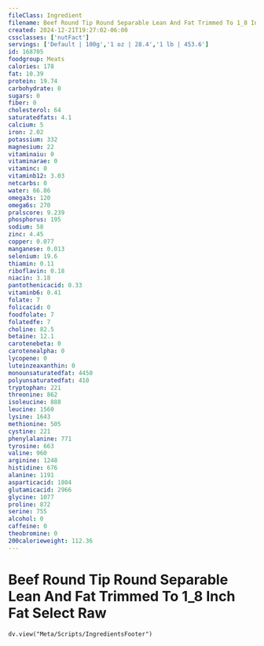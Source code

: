 ```yaml
---
fileClass: Ingredient
filename: Beef Round Tip Round Separable Lean And Fat Trimmed To 1_8 Inch Fat Select Raw
created: 2024-12-21T19:27:02-06:00
cssclasses: ['nutFact']
servings: ['Default | 100g','1 oz | 28.4','1 lb | 453.6']
id: 168705
foodgroup: Meats
calories: 178
fat: 10.39
protein: 19.74
carbohydrate: 0
sugars: 0
fiber: 0
cholesterol: 64
saturatedfats: 4.1
calcium: 5
iron: 2.02
potassium: 332
magnesium: 22
vitaminaiu: 0
vitaminarae: 0
vitaminc: 0
vitaminb12: 3.03
netcarbs: 0
water: 66.86
omega3s: 120
omega6s: 270
pralscore: 9.239
phosphorus: 195
sodium: 58
zinc: 4.45
copper: 0.077
manganese: 0.013
selenium: 19.6
thiamin: 0.11
riboflavin: 0.18
niacin: 3.18
pantothenicacid: 0.33
vitaminb6: 0.41
folate: 7
folicacid: 0
foodfolate: 7
folatedfe: 7
choline: 82.5
betaine: 12.1
carotenebeta: 0
carotenealpha: 0
lycopene: 0
luteinzeaxanthin: 0
monounsaturatedfat: 4450
polyunsaturatedfat: 410
tryptophan: 221
threonine: 862
isoleucine: 888
leucine: 1560
lysine: 1643
methionine: 505
cystine: 221
phenylalanine: 771
tyrosine: 663
valine: 960
arginine: 1248
histidine: 676
alanine: 1191
asparticacid: 1804
glutamicacid: 2966
glycine: 1077
proline: 872
serine: 755
alcohol: 0
caffeine: 0
theobromine: 0
200calorieweight: 112.36
---
```


# Beef Round Tip Round Separable Lean And Fat Trimmed To 1_8 Inch Fat Select Raw

```dataviewjs
dv.view("Meta/Scripts/IngredientsFooter")
```